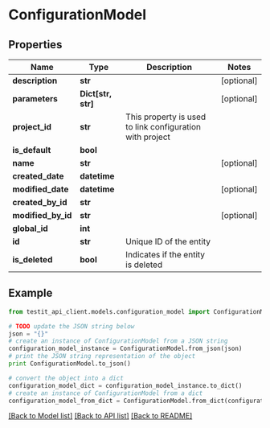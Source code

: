 # ConfigurationModel


## Properties
Name | Type | Description | Notes
------------ | ------------- | ------------- | -------------
**description** | **str** |  | [optional] 
**parameters** | **Dict[str, str]** |  | [optional] 
**project_id** | **str** | This property is used to link configuration with project | 
**is_default** | **bool** |  | 
**name** | **str** |  | [optional] 
**created_date** | **datetime** |  | 
**modified_date** | **datetime** |  | [optional] 
**created_by_id** | **str** |  | 
**modified_by_id** | **str** |  | [optional] 
**global_id** | **int** |  | 
**id** | **str** | Unique ID of the entity | 
**is_deleted** | **bool** | Indicates if the entity is deleted | 

## Example

```python
from testit_api_client.models.configuration_model import ConfigurationModel

# TODO update the JSON string below
json = "{}"
# create an instance of ConfigurationModel from a JSON string
configuration_model_instance = ConfigurationModel.from_json(json)
# print the JSON string representation of the object
print ConfigurationModel.to_json()

# convert the object into a dict
configuration_model_dict = configuration_model_instance.to_dict()
# create an instance of ConfigurationModel from a dict
configuration_model_from_dict = ConfigurationModel.from_dict(configuration_model_dict)
```
[[Back to Model list]](../README.md#documentation-for-models) [[Back to API list]](../README.md#documentation-for-api-endpoints) [[Back to README]](../README.md)


